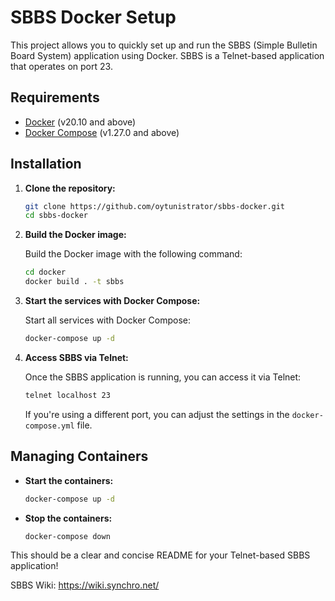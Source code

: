 # SBBS Docker Setup

This project allows you to quickly set up and run the SBBS (Simple Bulletin Board System) application using Docker. SBBS is a Telnet-based application that operates on port 23.

## Requirements

- [Docker](https://www.docker.com/get-started) (v20.10 and above)
- [Docker Compose](https://docs.docker.com/compose/install/) (v1.27.0 and above)

## Installation

1. **Clone the repository:**

   ```bash
   git clone https://github.com/oytunistrator/sbbs-docker.git
   cd sbbs-docker
   ```

2. **Build the Docker image:**

   Build the Docker image with the following command:

   ```bash
   cd docker
   docker build . -t sbbs
   ```

3. **Start the services with Docker Compose:**

   Start all services with Docker Compose:

   ```bash
   docker-compose up -d
   ```

4. **Access SBBS via Telnet:**

   Once the SBBS application is running, you can access it via Telnet:

   ```bash
   telnet localhost 23
   ```

   If you're using a different port, you can adjust the settings in the `docker-compose.yml` file.

## Managing Containers

- **Start the containers:**

   ```bash
   docker-compose up -d
   ```

- **Stop the containers:**

   ```bash
   docker-compose down
   ```

This should be a clear and concise README for your Telnet-based SBBS application!

SBBS Wiki: https://wiki.synchro.net/
